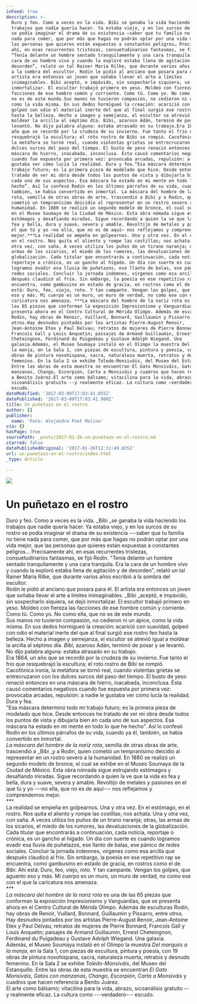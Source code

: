 ```yaml
---
inFeed: true
description: >-
  Duro y feo. Como a veces es la vida. Bibi se ganaba la vida haciendo los
  trabajos que nadie quería hacer. Ya estaba viejo, y en los surcos de su rostro
  se podía imaginar el drama de su existencia —saber que tu familia no tiene
  nada para comer, que por más que hagas no podrán optar por una vida mejor, que
  las personas que quieres están expuestas a constantes peligros… Precisamente
  ahí, en esas recurrentes tristezas, consuetudinarios fantasmas, se fijó Rodin.
  “Tenía delante un hombre sentado tranquilamente y una cara tranquila. Era la
  cara de un hombre vivo y cuando la exploró estaba llena de agitación y de
  desorden”, relató un tal Rainer Maria Rilke, que durante varios años escribió
  a la sombra del escultor. Rodin le pidió al anciano que posara para él. El
  artista era entonces un joven que soñaba llevar el arte a límites
  inimaginables. Bibi aceptó, e impávido, sin sospecharlo siquiera, se dejó
  inmortalizar. El escultor trabajó primero en yeso. Moldeó con fiereza las
  facciones de ese hombre común y corriente. Como tú. Como yo. No como ella, que
  no es de este mundo.Sus manos no tuvieron compasión, no cedieron ni un ápice,
  como la vida misma. En sus dedos hormigueó la creación: acarició con suavidad,
  golpeó con odio el material inerte del que al final surgió ese rostro feo
  hasta la belleza. Hecho a imagen y semejanza, el escultor se atrevió igual a
  moldear la arcilla al séptimo día. Bibi, azaroso Adán, terminó de posar y se
  levantó. No dijo palabra alguna: estaba atrasado en su trabajo.Era 1864, un
  año que se recordó por la crudeza de su invierno. Fue tanto el frío que
  resquebrajó la escultura; el roto rostro de Bibi se rompió. Cacofónica ironía,
  la metáfora se tornó real, cuando violentas grietas se entrecruzaron con los
  dulces surcos del paso del tiempo. El busto de yeso renació entonces en una
  máscara de hierro, inacabada, inconclusa. Ésta causó comentarios negativos
  cuando fue expuesta por primera vez: provocaba arcadas, repulsión: a nadie le
  gustaba ver cómo lucía la realidad. Dura y fea.“Esa máscara determinó todo mi
  trabajo futuro; es la primera pieza de modelado que hice. Desde entonces he
  tratado de ver mi obra desde todos los puntos de vista y dibujarla bien en
  cada uno de sus aspectos. Esa máscara ha estado en mi mente en todo lo que he
  hecho”. Así lo confesó Rodin en los últimos párrafos de su vida, cuando ya él,
  también, se había convertido en inmortal. La máscara del hombre de la nariz
  rota, semilla de otras obras de arte, trascendió a Bibi y a Rodin, quien
  cometió un tempranísimo deicidio al representar en un rostro severo a la
  humanidad. En 1880 se realizó un segundo modelo de bronce, el cual se exhibe
  en el Museo Soumaya de la Ciudad de México. Esta obra nómada sigue estrujando
  estómagos y desafiando miradas. Sigue recordando a quien la ve que la vida es
  fea y bella, dura y suave, severa y amable. Revoltijo de metales y pasiones en
  el que tú y yo —no ella, que no es de aquí— nos reflejamos y comprendemos
  mejor.***La realidad se empeña en golpearnos. Una y otra vez. En el estómago,
  en el rostro. Nos quita el aliento y rompe las costillas; nos achata. Una y
  otra vez, con saña. A veces utiliza los puños de un tirano naranja; otras, las
  armas de los sicarios, el miedo de los rumores, las devaluaciones de la
  globalización. Cada titular que encontrarás a continuación, cada noticia,
  reportaje o crónica, es un gancho al hígado. Un día con suerte es cuando
  logramos evadir esa lluvia de puñetazos, ese llanto de balas, ese pánico de
  redes sociales. Concluir la jornada indemnes, vírgenes como esa arcilla que
  después claudicó al frío. Sin embargo, la poesía en ese repetitivo rap se
  encuentra, como gambusino en estado de gracia, en rostros como el de Bibi. Ahí
  está: Duro, feo, viejo, roto. Y tan campante. Vengan los golpes, que aguanto
  eso y más. Mi cuerpo es un muro, un muro de verdad, no como ese con el que la
  caricatura nos amenaza. ***La máscara del hombre de la nariz rota es una de
  las 65 piezas que conforman la exposición Impresionismo y Vanguardias, que se
  presenta ahora en el Centro Cultural de Mérida Olimpo. Además de esculturas
  Rodin, hay obras de Renoir, Vuillard, Bonnard, Guillaumin y Pissarro, entre
  otros.Hay desnudos pintados por los artistas Pierre-August Renoir,
  Jean-Antoine Etex y Paul Delvau; retratos de mujeres de Pierre Bonnard,
  Francois Gall y Louis Anquetin; paisajes de Armand Guillaumin, Ernest
  Cheteingnon, Ferdinand du Puigadeau y Gustave Adolph Wiegand. Una
  galaxia.Además, el Museo Soumaya instaló en el Olimpo la muestra Del marqués a
  la monja, en la Sala 1, con piezas de escultura, pintura y poesía, con 19
  obras de pintura novohispana, sacra, naturaleza muerta, retratos y desnudo
  femenino. En la Sala 2 se exhibe Toledo-Monsiváis, del Museo del Estanquillo.
  Entre las obras de esta muestra se encuentran El Gato Monsiváis, Gatos con
  manzanas, Chango, Escorpión, Carta a Monsiváis y cuadros que hacen referencia
  a Benito Juárez.El arte como bálsamo; vitacilina para la vida, abrazo,
  sicoanálisis gratuito --y realmente eficaz. La cultura como —verdadero—
  escudo.
dateModified: '2017-03-09T17:03:41.055Z'
datePublished: '2017-03-09T17:03:41.900Z'
title: Un puñetazo en el rostro
author: []
publisher:
  name: 'Foto: Alejandro Poot Molina'
via: {}
hasPage: true
sourcePath: _posts/2017-01-26-un-punetazo-en-el-rostro.md
starred: false
datePublishedOriginal: '2017-01-26T12:11:49.035Z'
url: un-punetazo-en-el-rostro/index.html
_type: Article

---
```

![](https://the-grid-user-content.s3-us-west-2.amazonaws.com/2870bd82-8ab6-437e-8488-74add26258f5.jpg)

# Un puñetazo en el rostro

Duro y feo. Como a veces es la vida. _Bibi _se ganaba la vida haciendo los trabajos que nadie quería hacer. Ya estaba viejo, y en los surcos de su rostro se podía imaginar el drama de su existencia ---saber que tu familia no tiene nada para comer, que por más que hagas no podrán optar por una vida mejor, que las personas que quieres están expuestas a constantes peligros... Precisamente ahí, en esas recurrentes tristezas, consuetudinarios fantasmas, se fijó Rodin. "Tenía delante un hombre sentado tranquilamente y una cara tranquila. Era la cara de un hombre vivo y cuando la exploró estaba llena de agitación y de desorden", relató un tal Rainer Maria Rilke, que durante varios años escribió a la sombra del escultor.   
Rodin le pidió al anciano que posara para él. El artista era entonces un joven que soñaba llevar el arte a límites inimaginables. _Bibi _aceptó, e impávido, sin sospecharlo siquiera, se dejó inmortalizar. El escultor trabajó primero en yeso. Moldeó con fiereza las facciones de ese hombre común y corriente. Como tú. Como yo. No como ella, que no es de este mundo.  
Sus manos no tuvieron compasión, no cedieron ni un ápice, como la vida misma. En sus dedos hormigueó la creación: acarició con suavidad, golpeó con odio el material inerte del que al final surgió ese rostro feo hasta la belleza. Hecho a imagen y semejanza, el escultor se atrevió igual a moldear la arcilla al séptimo día. _Bibi_, azaroso Adán, terminó de posar y se levantó. No dijo palabra alguna: estaba atrasado en su trabajo.  
Era 1864, un año que se recordó por la crudeza de su invierno. Fue tanto el frío que resquebrajó la escultura; el roto rostro de Bibi se rompió. Cacofónica ironía, la metáfora se tornó real, cuando violentas grietas se entrecruzaron con los dulces surcos del paso del tiempo. El busto de yeso renació entonces en una máscara de hierro, inacabada, inconclusa. Ésta causó comentarios negativos cuando fue expuesta por primera vez: provocaba arcadas, repulsión: a nadie le gustaba ver cómo lucía la realidad. Dura y fea.  
"Esa máscara determinó todo mi trabajo futuro; es la primera pieza de modelado que hice. Desde entonces he tratado de ver mi obra desde todos los puntos de vista y dibujarla bien en cada uno de sus aspectos. Esa máscara ha estado en mi mente en todo lo que he hecho". Así lo confesó Rodin en los últimos párrafos de su vida, cuando ya él, también, se había convertido en inmortal.   
_La máscara del hombre de la nariz rota_, semilla de otras obras de arte, trascendió a _Bibi _y a Rodin, quien cometió un tempranísimo deicidio al representar en un rostro severo a la humanidad. En 1880 se realizó un segundo modelo de bronce, el cual se exhibe en el Museo Soumaya de la Ciudad de México. Esta obra nómada sigue estrujando estómagos y desafiando miradas. Sigue recordando a quien la ve que la vida es fea y bella, dura y suave, severa y amable. Revoltijo de metales y pasiones en el que tú y yo ---no ella, que no es de aquí--- nos reflejamos y comprendemos mejor.  
\*\*\*  
La realidad se empeña en golpearnos. Una y otra vez. En el estómago, en el rostro. Nos quita el aliento y rompe las costillas; nos achata. Una y otra vez, con saña. A veces utiliza los puños de un tirano naranja; otras, las armas de los sicarios, el miedo de los rumores, las devaluaciones de la globalización. Cada titular que encontrarás a continuación, cada noticia, reportaje o crónica, es un gancho al hígado. Un día con suerte es cuando logramos evadir esa lluvia de puñetazos, ese llanto de balas, ese pánico de redes sociales. Concluir la jornada indemnes, vírgenes como esa arcilla que después claudicó al frío. Sin embargo, la poesía en ese repetitivo rap se encuentra, como gambusino en estado de gracia, en rostros como el de _Bibi_. Ahí está: Duro, feo, viejo, roto. Y tan campante. Vengan los golpes, que aguanto eso y más. Mi cuerpo es un muro, un muro de verdad, no como ese con el que la caricatura nos amenaza.   
\*\*\*  
_La máscara del hombre de la nariz rota_ es una de las 65 piezas que conforman la exposición Impresionismo y Vanguardias, que se presenta ahora en el Centro Cultural de Mérida Olimpo. Además de esculturas Rodin, hay obras de Renoir, Vuillard, Bonnard, Guillaumin y Pissarro, entre otros.  
Hay desnudos pintados por los artistas Pierre-August Renoir, Jean-Antoine Etex y Paul Delvau; retratos de mujeres de Pierre Bonnard, Francois Gall y Louis Anquetin; paisajes de Armand Guillaumin, Ernest Cheteingnon, Ferdinand du Puigadeau y Gustave Adolph Wiegand. Una galaxia.  
Además, el Museo Soumaya instaló en el Olimpo la muestra _Del marqués a la monja_, en la Sala 1, con piezas de escultura, pintura y poesía, con 19 obras de pintura novohispana, sacra, naturaleza muerta, retratos y desnudo femenino. En la Sala 2 se exhibe _Toledo-Monsiváis_, del Museo del Estanquillo. Entre las obras de esta muestra se encuentran _El Gato Monsiváis_, _Gatos con manzanas_, _Chango_, _Escorpión_, _Carta a Monsiváis_ y cuadros que hacen referencia a Benito Juárez.  
El arte como bálsamo; vitacilina para la vida, abrazo, sicoanálisis gratuito --y realmente eficaz. La cultura como ---verdadero--- escudo.